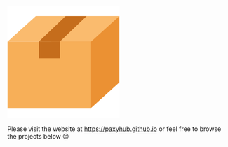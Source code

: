 ![Paxy Logo](../paxy_logo.png)

Please visit the website at https://paxyhub.github.io or feel free to browse the projects below 😊
